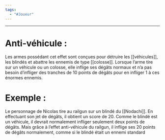 ```yaml
---
tags:
  - "#Joueur"
---
```

___
# Anti-véhicule : 

Les armes possédant cet effet sont conçues pour détruire les [[véhicules]], les blindés et abattre les ennemis de type [[colosse]]. Lorsque l’arme tire sur un véhicule ou un colosse, elle inflige ses dégâts normaux et n’a pas besoin d’infliger des tranches de 10 points de dégâts pour en infliger 1 à ces énormes ennemis.

# Exemple : 

Le personnage de Nicolas tire au railgun sur un blindé du [[Nodachi]]. En effectuant son jet de dégâts, il obtient un score de 20. Comme le blindé est un véhicule, il devrait normalement infliger seulement deux points de dégâts. Mais grâce à l’effet anti-véhicule du railgun, il inflige ses 20 points de dégâts normalement, comme si le blindé était un ennemi standard